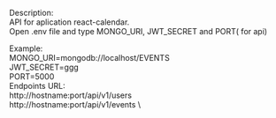 Description: \
API for aplication react-calendar. <br /> 
Open .env file and type MONGO_URI, JWT_SECRET and PORT( for api) <br /> 

Example: \
MONGO_URI=mongodb://localhost/EVENTS \
JWT_SECRET=ggg  \
PORT=5000 \
Endpoints URL: \
http://hostname:port/api/v1/users \
http://hostname:port/api/v1/events  \
